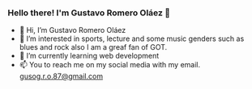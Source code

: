 ### Hello there! I'm Gustavo Romero Oláez 👋
- 👋 Hi, I’m Gustavo Romero Oláez
- 👀 I’m interested in sports, lecture and some music genders such as blues and rock also I am a greaf fan of GOT.
- 🌱 I’m currently learning web development
- 📫 You to reach me on my social media with my email. gusog.r.o.87@gmail.com


<!--
**GusoDark/GusoDark** is a ✨ _special_ ✨ repository because its `README.md` (this file) appears on your GitHub profile.

Here are some ideas to get you started:

- 🔭 I’m currently working on ...
- 🌱 I’m currently learning ...
- 👯 I’m looking to collaborate on ...
- 🤔 I’m looking for help with ...
- 💬 Ask me about ...
- 📫 How to reach me: ...
- 😄 Pronouns: ...
- ⚡ Fun fact: ...
-->

